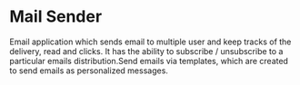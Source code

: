 # Mail Sender
Email application which sends email to multiple user and keep tracks of the delivery, read and clicks. It has the ability to subscribe / unsubscribe to a particular emails distribution.Send emails via templates, which are created to send emails as personalized messages.
